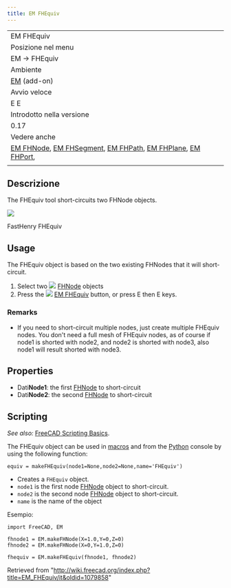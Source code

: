 ```yaml
---
title: EM FHEquiv
---
```

|  |
| --- |
| EM FHEquiv |
| Posizione nel menu |
| EM → FHEquiv |
| Ambiente |
| [EM](/EM_Workbench/it "EM Workbench/it") (add-on) |
| Avvio veloce |
| E E |
| Introdotto nella versione |
| 0.17 |
| Vedere anche |
| [EM FHNode](/EM_FHNode/it "EM FHNode/it"), [EM FHSegment](/EM_FHSegment/it "EM FHSegment/it"), [EM FHPath](/EM_FHPath/it "EM FHPath/it"), [EM FHPlane](/EM_FHPlane/it "EM FHPlane/it"), [EM FHPort](/EM_FHPort/it "EM FHPort/it"), |
|  |

## Descrizione

The FHEquiv tool short-circuits two FHNode objects.

![](/images/EM_FHEquiv_Example.png)

FastHenry FHEquiv

## Usage

The FHEquiv object is based on the two existing FHNodes that it will short-circuit.

1. Select two ![](/images/EM_FHNode.svg) [FHNode](/EM_FHNode "EM FHNode") objects
2. Press the ![](/images/EM_FHEquiv.svg) [EM FHEquiv](/EM_FHEquiv "EM FHEquiv") button, or press E then E keys.

### Remarks

* If you need to short-circuit multiple nodes, just create multiple FHEquiv nodes. You don't need a full mesh of FHEquiv nodes, as of course if node1 is shorted with node2, and node2 is shorted with node3, also node1 will result shorted with node3.

## Properties

* Dati**Node1**: the first [FHNode](/EM_FHNode "EM FHNode") to short-circuit
* Dati**Node2**: the second [FHNode](/EM_FHNode "EM FHNode") to short-circuit

## Scripting

*See also:* [FreeCAD Scripting Basics](/FreeCAD_Scripting_Basics "FreeCAD Scripting Basics").

The FHEquiv object can be used in [macros](/Macros "Macros") and from the [Python](/Python "Python") console by using the following function:

```
equiv = makeFHEquiv(node1=None,node2=None,name='FHEquiv')

```

* Creates a `FHEquiv` object.
* `node1` is the first node [FHNode](/EM_FHNode "EM FHNode") object to short-circuit.
* `node2` is the second node [FHNode](/EM_FHNode "EM FHNode") object to short-circuit.
* `name` is the name of the object

Esempio:

```
import FreeCAD, EM

fhnode1 = EM.makeFHNode(X=1.0,Y=0,Z=0)
fhnode2 = EM.makeFHNode(X=0,Y=1.0,Z=0)

fhequiv = EM.makeFHEquiv(fhnode1, fhnode2)

```

Retrieved from "<http://wiki.freecad.org/index.php?title=EM_FHEquiv/it&oldid=1079858>"